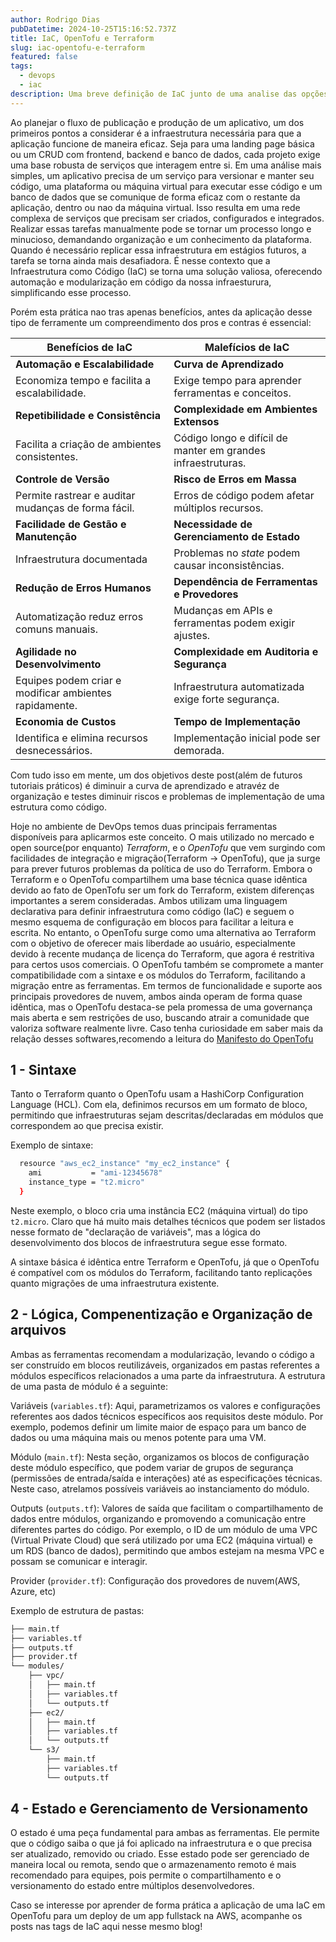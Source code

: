 ```yaml
---
author: Rodrigo Dias
pubDatetime: 2024-10-25T15:16:52.737Z
title: IaC, OpenTofu e Terraform
slug: iac-opentofu-e-terraform
featured: false
tags:
  - devops
  - iac
description: Uma breve definição de IaC junto de uma analise das opções Terraform e OpenTofu
---
```


Ao planejar o fluxo de publicação e produção de um aplicativo, um dos primeiros pontos a considerar é a infraestrutura necessária para que a 
aplicação funcione de maneira eficaz. Seja para uma landing page básica ou um CRUD com frontend, backend e banco de dados, cada 
projeto exige uma base robusta de serviços que interagem entre si. Em uma análise mais simples, um aplicativo precisa de um serviço 
para versionar e manter seu código, uma plataforma ou máquina virtual para executar esse código e um banco de dados que se comunique de forma eficaz com 
o restante da aplicação, dentro ou nao da máquina virtual. Isso resulta em uma rede complexa de serviços que precisam ser criados, configurados e integrados. Realizar essas tarefas manualmente pode se tornar um processo longo e minucioso, 
demandando organização e um conhecimento da plataforma. Quando é necessário replicar essa infraestrutura em estágios futuros, a tarefa
se torna ainda mais desafiadora. É nesse contexto que a Infraestrutura como Código (IaC) se torna uma solução valiosa, oferecendo automação e 
modularização em código da nossa infraesturura, simplificando esse processo.

Porém esta prática nao tras apenas benefícios, antes da aplicação desse tipo de ferramente um compreendimento dos pros e contras é essencial: 


| **Benefícios de IaC**                            | **Malefícios de IaC**                          |
|--------------------------------------------------|------------------------------------------------|
| **Automação e Escalabilidade**                   | **Curva de Aprendizado**                       |
| Economiza tempo e facilita a escalabilidade.     | Exige tempo para aprender ferramentas e conceitos. |
| **Repetibilidade e Consistência**                | **Complexidade em Ambientes Extensos**         |
| Facilita a criação de ambientes consistentes.    | Código longo e difícil de manter em grandes infraestruturas. |
| **Controle de Versão**                           | **Risco de Erros em Massa**                    |
| Permite rastrear e auditar mudanças de forma fácil. | Erros de código podem afetar múltiplos recursos. |
| **Facilidade de Gestão e Manutenção**            | **Necessidade de Gerenciamento de Estado**     |
| Infraestrutura documentada                       | Problemas no *state* podem causar inconsistências. |
| **Redução de Erros Humanos**                     | **Dependência de Ferramentas e Provedores**    |
| Automatização reduz erros comuns manuais.        | Mudanças em APIs e ferramentas podem exigir ajustes. |
| **Agilidade no Desenvolvimento**                 | **Complexidade em Auditoria e Segurança**      |
| Equipes podem criar e modificar ambientes rapidamente. | Infraestrutura automatizada exige forte segurança. |
| **Economia de Custos**                           | **Tempo de Implementação**     |
| Identifica e elimina recursos desnecessários.    | Implementação inicial pode ser demorada. |

Com tudo isso em mente, um dos objetivos deste post(além de futuros tutoriais práticos) é diminuir a curva de aprendizado e atravéz de organização e testes 
diminuir riscos e problemas de implementação de uma estrutura como código.

Hoje no ambiente de DevOps temos duas principais ferramentas disponíveis para aplicarmos este conceito. O mais utilizado no mercado e open source(por enquanto) 
*Terraform*, e o *OpenTofu* que vem surgindo com  facilidades de integração e migração(Terraform -> OpenTofu), que ja surge para prever futuros problemas
 da política de uso do Terraform.
Embora o Terraform e o OpenTofu compartilhem uma base técnica quase idêntica devido ao fato de OpenTofu ser um fork do Terraform, existem diferenças 
importantes a serem consideradas. Ambos utilizam uma linguagem declarativa para definir infraestrutura como código (IaC) e seguem o mesmo esquema de
configuração em blocos para facilitar a leitura e escrita. No entanto, o OpenTofu surge como uma alternativa ao Terraform com o objetivo de oferecer 
mais liberdade ao usuário, especialmente devido à recente mudança de licença do Terraform, que agora é restritiva para certos usos comerciais. 
O OpenTofu também se compromete a manter compatibilidade com a sintaxe e os módulos do Terraform, facilitando a migração entre as ferramentas.
Em termos de funcionalidade e suporte aos principais provedores de nuvem, ambos ainda operam de forma quase idêntica, mas o
OpenTofu destaca-se pela promessa de uma governança mais aberta e sem restrições de uso, buscando atrair a comunidade que valoriza software 
realmente livre. Caso tenha curiosidade em saber mais da relação desses softwares,recomendo a leitura do [Manifesto do OpenTofu](https://opentofu.org/manifesto/)


## 1 - Sintaxe

Tanto o Terraform quanto o OpenTofu usam a HashiCorp Configuration Language (HCL). Com ela, definimos recursos em um formato de bloco, 
permitindo que infraestruturas sejam descritas/declaradas em módulos que correspondem ao que precisa existir.

Exemplo de sintaxe:

```bash
  resource "aws_ec2_instance" "my_ec2_instance" {
    ami           = "ami-12345678"
    instance_type = "t2.micro"
  }
```
Neste exemplo, o bloco cria uma instância EC2 (máquina virtual) do tipo `t2.micro`. Claro que há muito mais detalhes técnicos que podem ser listados nesse formato de "declaração de variáveis", mas a lógica do desenvolvimento dos blocos de infraestrutura segue esse formato.

A sintaxe básica é idêntica entre Terraform e OpenTofu, já que o OpenTofu é compatível com os módulos do Terraform, facilitando tanto replicações quanto migrações de uma infraestrutura existente.

## 2 - Lógica, Compenentização e Organização de arquivos

Ambas as ferramentas recomendam a modularização, levando o código a ser construído em blocos reutilizáveis, organizados em pastas referentes a módulos específicos relacionados a uma parte da infraestrutura. A estrutura de uma pasta de módulo é a seguinte:

Variáveis (`variables.tf`): Aqui, parametrizamos os valores e configurações referentes aos dados técnicos específicos aos requisitos deste módulo. Por exemplo, podemos definir um limite maior de espaço para um banco de dados ou uma máquina mais ou menos potente para uma VM.

Módulo (`main.tf`): Nesta seção, organizamos os blocos de configuração deste módulo específico, que podem variar de grupos de segurança (permissões de entrada/saída e interações) até as especificações técnicas. Neste caso, atrelamos possíveis variáveis ao instanciamento do módulo.

Outputs (`outputs.tf`): Valores de saída que facilitam o compartilhamento de dados entre módulos, organizando e promovendo a comunicação entre diferentes partes do código. Por exemplo, o ID de um módulo de uma VPC (Virtual Private Cloud) que será utilizado por uma EC2 (máquina virtual) e um RDS (banco de dados), permitindo que ambos estejam na mesma VPC e possam se comunicar e interagir.

Provider (`provider.tf`): Configuração dos provedores de nuvem(AWS, Azure, etc)

Exemplo de estrutura de pastas:

```bash
├── main.tf            
├── variables.tf      
├── outputs.tf         
├── provider.tf        
└── modules/           
    ├── vpc/           
    │   ├── main.tf
    │   ├── variables.tf
    │   └── outputs.tf
    ├── ec2/
    │   ├── main.tf
    │   ├── variables.tf
    │   └── outputs.tf         
    └── s3/            
        ├── main.tf
        ├── variables.tf
        └── outputs.tf
```


## 4 - Estado e Gerenciamento de Versionamento

O estado é uma peça fundamental para ambas as ferramentas. Ele permite que o código saiba o que já foi aplicado na infraestrutura e o que precisa ser atualizado, removido ou criado. Esse estado pode ser gerenciado de maneira local ou remota, sendo que o armazenamento remoto é mais recomendado para equipes, pois permite o compartilhamento e o versionamento do estado entre múltiplos desenvolvedores.


Caso se interesse por aprender de forma prática a aplicação de uma IaC em OpenTofu para um deploy de um app fullstack na AWS, acompanhe os posts nas tags de IaC aqui nesse mesmo blog!